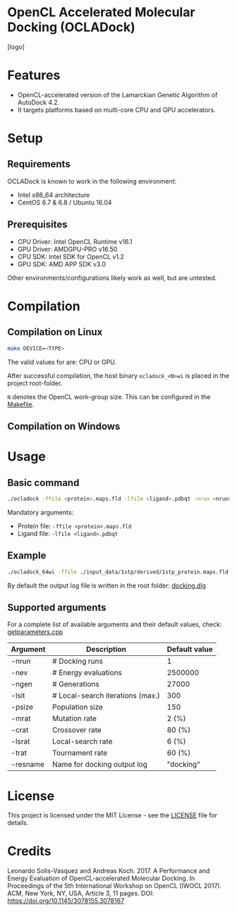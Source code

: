 OpenCL Accelerated Molecular Docking (OCLADock)
===============================================

[logo]

# Features

* OpenCL-accelerated version of the Lamarckian Genetic Algorithm of AutoDock 4.2.
* It targets platforms based on multi-core CPU and GPU accelerators.

# Setup
## Requirements
OCLADock is known to work in the following environment:

* Intel x86_64 architecture
* CentOS 6.7 & 6.8 / Ubuntu 16.04

## Prerequisites
* CPU Driver: Intel OpenCL Runtime v16.1
* GPU Driver: AMDGPU-PRO v16.50
* CPU SDK: Intel SDK for OpenCL v1.2
* GPU SDK: AMD APP SDK v3.0

Other environments/configurations likely work as well, but are untested.

# Compilation

## Compilation on Linux
```zsh
make DEVICE=<TYPE>
```
The valid values for <TYPE> are: CPU or GPU.

After successful compilation, the host binary `ocladock_<N>wi` is placed in the project root-folder.

`N` denotes the OpenCL work-group size. This can be configured in the [Makefile](Makefile).

## Compilation on Windows

# Usage

## Basic command
```zsh
./ocladock -ffile <protein>.maps.fld -lfile <ligand>.pdbqt -nrun <nruns>
```
Mandatory arguments:
* Protein file: `-ffile <protein>.maps.fld`
* Ligand file:  `-lfile <ligand>.pdbqt`

## Example
```zsh
./ocladock_64wi -ffile ./input_data/1stp/derived/1stp_protein.maps.fld -lfile ./input_data/1stp/derived/1stp_ligand.pdbqt -nrun 10
```
By default the output log file is written in the root folder: [docking.dlg](docking.dlg)

## Supported arguments
For a complete list of available arguments and their default values, check: [getparameters.cpp](host/src/getparameters.cpp)

| Argument | Description                  | Default value |
|----------|------------------------------|---------------|
| -nrun    | # Docking runs               | 1             |
| -nev     | # Energy evaluations         | 2500000       |
| -ngen    | # Generations                | 27000         |
| -lsit    | # Local-search iterations (max.) | 300       |
| -psize   | Population size              | 150           |
| -mrat    | Mutation rate                | 2 (%)         |
| -crat    | Crossover rate               | 80 (%)        |
| -lsrat   | Local-search rate            | 6 (%)         |
| -trat    | Tournament rate              | 60 (%)        |
| -resname | Name for docking output log  | "docking"     |

# License

This project is licensed under the MIT License - see the [LICENSE](LICENSE) file for details.

# Credits

Leonardo Solis-Vasquez and Andreas Koch. 2017. A Performance and Energy Evaluation of OpenCL-accelerated Molecular Docking. In Proceedings of the 5th International Workshop on OpenCL (IWOCL 2017). ACM, New York, NY, USA, Article 3, 11 pages. DOI: https://doi.org/10.1145/3078155.3078167
